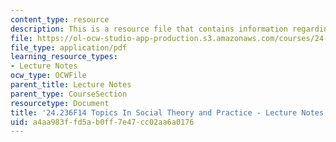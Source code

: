 ```yaml
---
content_type: resource
description: This is a resource file that contains information regarding session 24.
file: https://ol-ocw-studio-app-production.s3.amazonaws.com/courses/24-236-topics-in-social-theory-and-practice-race-and-racism-fall-2014/a4aa983ffd5ab0ff7e47cc02aa6a0176_MIT24_236F14_Sess24.pdf
file_type: application/pdf
learning_resource_types:
- Lecture Notes
ocw_type: OCWFile
parent_title: Lecture Notes
parent_type: CourseSection
resourcetype: Document
title: '24.236F14 Topics In Social Theory and Practice - Lecture Notes: Racial Profiling'
uid: a4aa983f-fd5a-b0ff-7e47-cc02aa6a0176
---
```

